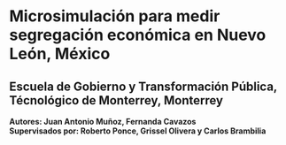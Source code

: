 # Microsimulación para medir segregación económica en Nuevo León, México
## Escuela de Gobierno y Transformación Pública, Técnológico de Monterrey, Monterrey

**Autores: Juan Antonio Muñoz, Fernanda Cavazos**  
**Supervisados por: Roberto Ponce, Grissel Olivera y Carlos Brambilia**
